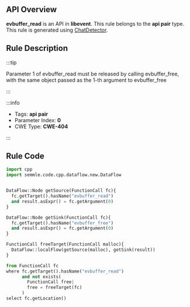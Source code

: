 ---
---


## API Overview
**evbuffer_read** is an API in **libevent**. This rule belongs to the **api pair** type. This rule is generated using [ChatDetector](../../tools/ChatDetector).
## Rule Description

:::tip

Parameter 1 of evbuffer_read must be released by calling evbuffer_free, with the same object passed as the 1-th argument to evbuffer_free

:::

:::info

- Tags: **api pair**
- Parameter Index: **0**
- CWE Type: **CWE-404**

:::

## Rule Code
```python
import cpp
import semmle.code.cpp.dataflow.new.DataFlow


DataFlow::Node getSource(FunctionCall fc){
  fc.getTarget().hasName("evbuffer_read")
  and result.asExpr() = fc.getArgument(0)
}

DataFlow::Node getSink(FunctionCall fc){
  fc.getTarget().hasName("evbuffer_free")
  and result.asExpr() = fc.getArgument(0)
}

FunctionCall freeTarget(FunctionCall malloc){
  DataFlow::localFlow(getSource(malloc), getSink(result))
}

from FunctionCall fc
where fc.getTarget().hasName("evbuffer_read")
      and not exists(
        FunctionCall free| 
        free = freeTarget(fc)
      )
select fc.getLocation()
```